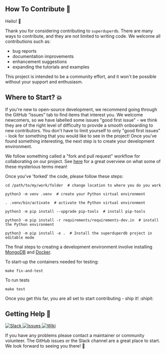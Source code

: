 ## How To Contribute :rocket:


Hello! :wave: 

Thank you for considering contributing to `superduperdb`. There are many ways to contribute, and they are not limited to writing code. We welcome all contributions such as:

- bug reports
- documentation improvements
- enhancement suggestions
- expanding the tutorials and examples

This project is intended to be a community effort, and it won't be possible without your support and enthusiasm.

## Where to Start? :boom:
If you're new to open-source development, we recommend going through the GitHub “issues” tab to find items that interest you. We welcome newcomers, so we have labelled some issues "good first issue" - we think they are of the right level of difficulty to provide a smooth onboarding to new contributors. You don't have to limit yourself to only "good first issues" - look for something that you would like to see in the project!  Once you’ve found something interesting, the next step is to create your development environment.

We follow something called a "fork and pull request" workflow for collaborating on our project. See [here](https://gist.github.com/Chaser324/ce0505fbed06b947d962) for a great overview on what some of these mysterious terms mean! 

Once you've 'forked' the code, please follow these steps:
```
cd /path/to/my/work/folder  # change location to where you do you work
```
```
python3 -m venv .venv  # create your Python virtual environment
```
```
. .venv/bin/activate  # activate the Python virtual environment
```
```
python3 -m pip install --upgrade pip-tools  # install pip-tools
```
```
python3 -m pip install -r requirements/requirements-dev.in  # install the Python environment
```
```
python3 -m pip install -e .  # Install the superduperdb project in editable mode
```

The final steps to creating a development environment involve installing [MongoDB](https://www.mongodb.com/docs/manual/installation/) and [Docker](https://docs.docker.com/engine/install/). 

To start-up the containers needed for testing:

```
make fix-and-test
```

To run tests
```
make test
```

Once you get this far, you are all set to start contributing - ship it! :shipit:

## Getting Help 🙋

<a href="https://join.slack.com/t/superduperdb/shared_invite/zt-1zuojj0k0-RjAYBs1TDsvEa7yaFGa6QA" target="_blank">
    <img src="https://img.shields.io/badge/Slack-superduperdb-8A2BE2?logo=slack" alt="Slack">
</a>

<a href="https://github.com/SuperDuperDB/superduperdb-stealth/issues" target="_blank">
    <img src="https://img.shields.io/badge/Issues-superduperdb-8A2BE2?logo=github" alt="Issues">
</a>

<a href="https://github.com/SuperDuperDB/superduperdb-stealth/wiki" target="_blank">
    <img src="https://img.shields.io/badge/Project%20Wiki-superduperdb-8A2BE2?logo=github" alt="Wiki">
</a>


If you have any problems please contact a maintainer or community volunteer. The GitHub issues or the Slack channel are a great place to start. We look forward to seeing you there! :purple_heart:


